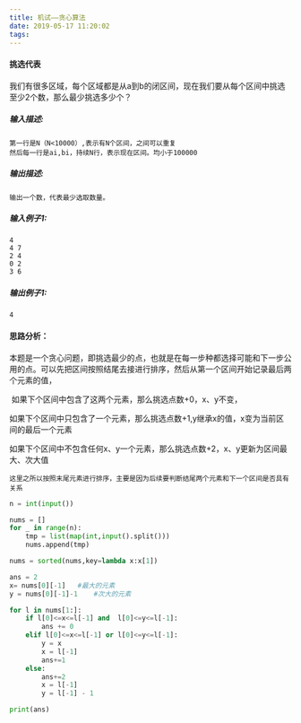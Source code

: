 ```yaml
---
title: 机试——贪心算法
date: 2019-05-17 11:20:02
tags:
---
```




#### 挑选代表

我们有很多区域，每个区域都是从a到b的闭区间，现在我们要从每个区间中挑选至少2个数，那么最少挑选多少个？

##### **输入描述:**

```
第一行是N（N<10000）,表示有N个区间，之间可以重复
然后每一行是ai,bi，持续N行，表示现在区间。均小于100000
```

##### **输出描述:**

```
输出一个数，代表最少选取数量。
```

##### **输入例子1:**

```
4
4 7
2 4
0 2
3 6
```

##### **输出例子1:**

```
4
```



#### 思路分析：

​	本题是一个贪心问题，即挑选最少的点，也就是在每一步种都选择可能和下一步公用的点。可以先把区间按照结尾去接进行排序，然后从第一个区间开始记录最后两个元素的值，

​	如果下个区间中包含了这两个元素，那么挑选点数+0，x、y不变，

​	如果下个区间中只包含了一个元素，那么挑选点数+1,y继承x的值，x变为当前区间的最后一个元素

​	如果下个区间中不包含任何x、y一个元素，那么挑选点数+2，x、y更新为区间最大、次大值



~~~
这里之所以按照末尾元素进行排序，主要是因为后续要判断结尾两个元素和下一个区间是否具有关系
~~~



~~~python
n = int(input())

nums = []
for _ in range(n):
    tmp = list(map(int,input().split()))
    nums.append(tmp)

nums = sorted(nums,key=lambda x:x[1])

ans = 2
x= nums[0][-1]   #最大的元素
y = nums[0][-1]-1    #次大的元素

for l in nums[1:]:
    if l[0]<=x<=l[-1] and  l[0]<=y<=l[-1]:
        ans += 0
    elif l[0]<=x<=l[-1] or l[0]<=y<=l[-1]:
        y = x
        x = l[-1]
        ans+=1
    else:
        ans+=2
        x = l[-1]
        y = l[-1] - 1

print(ans)
~~~

